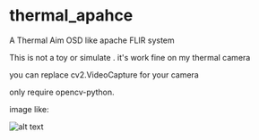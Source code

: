# thermal_apahce
A Thermal Aim OSD like apache FLIR system

This is  not a toy or simulate . it's work fine on my thermal camera  

you can replace cv2.VideoCapture for your camera                                                                                                                                                                                                                  

only require opencv-python.

image like:

![alt text](https://github.com/11tools/thermal_apahce/blob/main/frame15.jpg?raw=true)